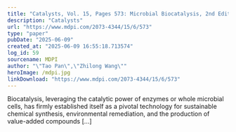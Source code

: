 ```yaml
---
title: "Catalysts, Vol. 15, Pages 573: Microbial Biocatalysis, 2nd Edition"
description: "Catalysts"
url: "https://www.mdpi.com/2073-4344/15/6/573"
type: "paper"
pubDate: "2025-06-09"
created_at: "2025-06-09 16:55:18.713574"
log_id: 59
sourcename: MDPI
author: "\"Tao Pan\",\"Zhilong Wang\""
heroImage: /mdpi.jpg
linkDownload: "https://www.mdpi.com/2073-4344/15/6/573"
---
```


Biocatalysis, leveraging the catalytic power of enzymes or whole microbial cells, has firmly established itself as a pivotal technology for sustainable chemical synthesis, environmental remediation, and the production of value-added compounds [...]
